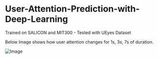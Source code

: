 # User-Attention-Prediction-with-Deep-Learning
Trained on SALICON and MIT300 - Tested with UEyes Dataset

Below Image shows how user attention changes for 1s, 3s, 7s of duration.

![Image](https://github.com/user-attachments/assets/8ee843dd-6d59-4fda-a23d-5a2aa0691157)
